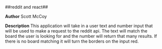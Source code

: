 ##reddit and react##

**Author**
Scott McCoy

**Description**
This application will take in a user text and number input that will be used to make a request to the reddit api. The text will match the board the user is looking for and the number will return that many results. If there is no board matching it will turn the borders on the input red. 
